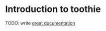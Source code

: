 # Introduction to toothie

TODO: write [great documentation](http://jacobian.org/writing/what-to-write/)
